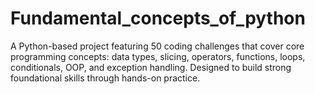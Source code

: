 # Fundamental_concepts_of_python
A Python-based project featuring 50 coding challenges that cover core programming concepts: data types, slicing, operators, functions, loops, conditionals, OOP, and exception handling. Designed to build strong foundational skills through hands-on practice.
